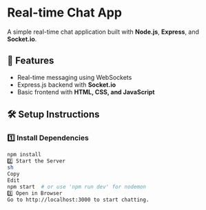 # Real-time Chat App

A simple real-time chat application built with **Node.js**, **Express**, and **Socket.io**.

## 🚀 Features
- Real-time messaging using WebSockets
- Express.js backend with **Socket.io**
- Basic frontend with **HTML, CSS, and JavaScript**

## 🛠 Setup Instructions

### 1️⃣ Install Dependencies
```sh
npm install
2️⃣ Start the Server
sh
Copy
Edit
npm start  # or use 'npm run dev' for nodemon
3️⃣ Open in Browser
Go to http://localhost:3000 to start chatting.
